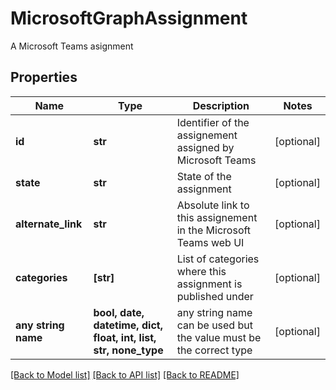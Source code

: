 # MicrosoftGraphAssignment

A Microsoft Teams asignment

## Properties
Name | Type | Description | Notes
------------ | ------------- | ------------- | -------------
**id** | **str** | Identifier of the assignement assigned by Microsoft Teams | [optional] 
**state** | **str** | State of the assignment | [optional] 
**alternate_link** | **str** | Absolute link to this assignement in the Microsoft Teams web UI | [optional] 
**categories** | **[str]** | List of categories where this assignment is published under | [optional] 
**any string name** | **bool, date, datetime, dict, float, int, list, str, none_type** | any string name can be used but the value must be the correct type | [optional]

[[Back to Model list]](../README.md#documentation-for-models) [[Back to API list]](../README.md#documentation-for-api-endpoints) [[Back to README]](../README.md)


